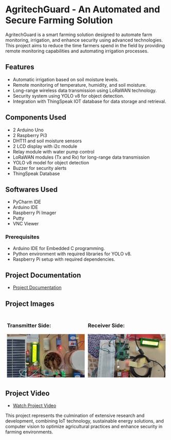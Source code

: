 # AgritechGuard - An Automated and Secure Farming Solution

AgritechGuard is a smart farming solution designed to automate farm monitoring, irrigation, and enhance security using advanced technologies. This project aims to reduce the time farmers spend in the field by providing remote monitoring capabilities and automating irrigation processes.

## Features

- Automatic irrigation based on soil moisture levels.
- Remote monitoring of temperature, humidity, and soil moisture.
- Long-range wireless data transmission using LoRaWAN technology.
- Security system using YOLO v8 for object detection.
- Integration with ThingSpeak IOT database for data storage and retrieval.

## Components Used

- 2 Arduino Uno
- 2 Raspberry Pi3
- DHT11 and soil moisture sensors
- 2 LCD display with i2c module
- Relay module with water pump control
- LoRaWAN modules (Tx and Rx) for long-range data transmission
- YOLO v8 model for object detection
- Buzzer for security alerts
- ThingSpeak Database

## Softwares Used
  
- PyCharm IDE
- Arduino IDE
- Raspberry Pi Imager
- Putty
- VNC Viewer
  
### Prerequisites

- Arduino IDE for Embedded C programming.
- Python environment with required libraries for YOLO v8.
- Raspberry Pi setup with required dependencies.

## Project Documentation

- [Project Documentation](https://github.com/CVBhanuPrakash/AgritechGuard/blob/main/images/BTP_3rd_Review.pdf)

## Project Images

<div style="display: flex; flex-wrap: wrap; justify-content: space-between;">
  <div style="flex: 1; max-width: 48%; padding: 1%;">
    <h3>Transmitter Side:</h3>
    <img src="https://github.com/CVBhanuPrakash/AgritechGuard/blob/main/images/TransmitterEnd.jpg" style="max-width: 100%; height: auto;" alt="Transmitter Image">
  </div>
  <div style="flex: 1; max-width: 48%; padding: 1%;">
    <h3>Receiver Side:</h3>
    <img src="https://github.com/CVBhanuPrakash/AgritechGuard/blob/main/images/ReceiverEnd.jpg" style="max-width: 100%; height: auto;" alt="Receiver Image">
  </div>
</div>

## Project Video

- [Watch Project Video](https://drive.google.com/file/d/1Aa2_3-nHwf__IRAXLLYE0wAritepQV8B/view?usp=sharing)

This project represents the culmination of extensive research and development, combining IoT technology, sustainable energy solutions, and computer vision to optimize agricultural practices and enhance security in farming environments.

